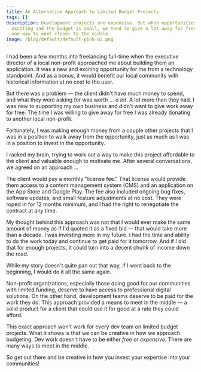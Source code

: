```yaml
---
title: An Alternative Approach to Limited Budget Projects
tags: []
description: Development projects are expensive. But when opportunities are
  exciting and the budget is small, we tend to give a lot away for free. Here's
  one way to meet closer to the middle.
image: /blog/default/default-pink-02.png
---
```


I had been a few months into freelancing full-time when the executive director of a local non-profit approached me about building them an application. It was a new and exciting opportunity for me from a technology standpoint. And as a bonus, it would benefit our local community with historical information at no cost to the user.

But there was a problem — the client didn't have much money to spend, and what they were asking for was worth ... _a lot_. A lot more than they had. I was new to supporting my own business and didn't want to give work away for free. The time I was willing to give away for free I was already donating to another local non-profit.

Fortunately, I was making enough money from a couple other projects that I was in a position to walk away from the opportunity, just as much as I was in a position to _invest_ in the opportunity.

I racked my brain, trying to work out a way to make this project affordable to the client and valuable enough to motivate me. After several conversations, we agreed on an approach ...

The client would pay a monthly "license fee." That license would provide them access to a content management system (CMS) and an application on the App Store and Google Play. The fee also included ongoing bug fixes, software updates, and small feature adjustments at no cost. They were roped in for 12 months minimum, and I had the right to renegotiate the contract at any time.

My thought behind this approach was not that I would ever make the same amount of money as if I'd quoted it as a fixed bid — that would take more than a decade. I was investing more in my future. I had the time and ability to do the work today and continue to get paid for it tomorrow. And if I did that for enough projects, it could turn into a decent chunk of income down the road.

While my story doesn't quite pan out that way, if I went back to the beginning, I would do it all the same again.

Non-profit organizations, especially those doing good for our communities with limited funding, deserve to have access to professional digital solutions. On the other hand, development teams deserve to be paid for the work they do. This approach provided a means to meet in the middle — a solid product for a client that could use it for good at a rate they could afford.

This exact approach won't work for every dev team on limited budget projects. What it shows is that we can be creative in how we approach budgeting. Dev work doesn't have to be either _free_ or _expensive_. There are many ways to meet in the middle.

So get out there and be creative in how you invest your expertise into your communities!
